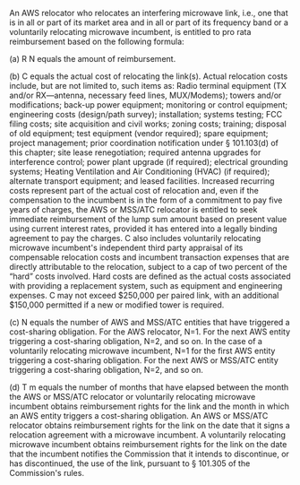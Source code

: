 An AWS relocator who relocates an interfering microwave link, i.e., one that is in all or part of its market area and in all or part of its frequency band or a voluntarily relocating microwave incumbent, is entitled to pro rata reimbursement based on the following formula:
                        

(a) R
                          N equals the amount of reimbursement.

(b) C equals the actual cost of relocating the link(s). Actual relocation costs include, but are not limited to, such items as: Radio terminal equipment (TX and/or RX—antenna, necessary feed lines, MUX/Modems); towers and/or modifications; back-up power equipment; monitoring or control equipment; engineering costs (design/path survey); installation; systems testing; FCC filing costs; site acquisition and civil works; zoning costs; training; disposal of old equipment; test equipment (vendor required); spare equipment; project management; prior coordination notification under § 101.103(d) of this chapter; site lease renegotiation; required antenna upgrades for interference control; power plant upgrade (if required); electrical grounding systems; Heating Ventilation and Air Conditioning (HVAC) (if required); alternate transport equipment; and leased facilities. Increased recurring costs represent part of the actual cost of relocation and, even if the compensation to the incumbent is in the form of a commitment to pay five years of charges, the AWS or MSS/ATC relocator is entitled to seek immediate reimbursement of the lump sum amount based on present value using current interest rates, provided it has entered into a legally binding agreement to pay the charges. C also includes voluntarily relocating microwave incumbent's independent third party appraisal of its compensable relocation costs and incumbent transaction expenses that are directly attributable to the relocation, subject to a cap of two percent of the “hard” costs involved. Hard costs are defined as the actual costs associated with providing a replacement system, such as equipment and engineering expenses. C may not exceed $250,000 per paired link, with an additional $150,000 permitted if a new or modified tower is required.

(c) N equals the number of AWS and MSS/ATC entities that have triggered a cost-sharing obligation. For the AWS relocator, N=1. For the next AWS entity triggering a cost-sharing obligation, N=2, and so on. In the case of a voluntarily relocating microwave incumbent, N=1 for the first AWS entity triggering a cost-sharing obligation. For the next AWS or MSS/ATC entity triggering a cost-sharing obligation, N=2, and so on.

(d) T
                          m equals the number of months that have elapsed between the month the AWS or MSS/ATC relocator or voluntarily relocating microwave incumbent obtains reimbursement rights for the link and the month in which an AWS entity triggers a cost-sharing obligation. An AWS or MSS/ATC relocator obtains reimbursement rights for the link on the date that it signs a relocation agreement with a microwave incumbent. A voluntarily relocating microwave incumbent obtains reimbursement rights for the link on the date that the incumbent notifies the Commission that it intends to discontinue, or has discontinued, the use of the link, pursuant to § 101.305 of the Commission's rules.

